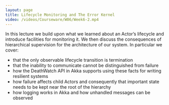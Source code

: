 ```yaml
---
layout: page
title: Lifecycle Monitoring and The Error Kernel
video: /videos/Courseware/W06/Week6-2.mp4
---
```


In this lecture we build upon what we learned about an Actor’s lifecycle and introduce facilities for monitoring it. We then discuss the consequences of hierarchical supervision for the architecture of our system. In particular we cover:

* that the only observable lifecycle transition is termination
* that the inability to communicate cannot be distinguished from failure
* how the DeathWatch API in Akka supports using these facts for writing resilient systems
* how failure affects child Actors and consequently that important state needs to be kept near the root of the hierarchy
* how logging works in Akka and how unhandled messages can be observed


